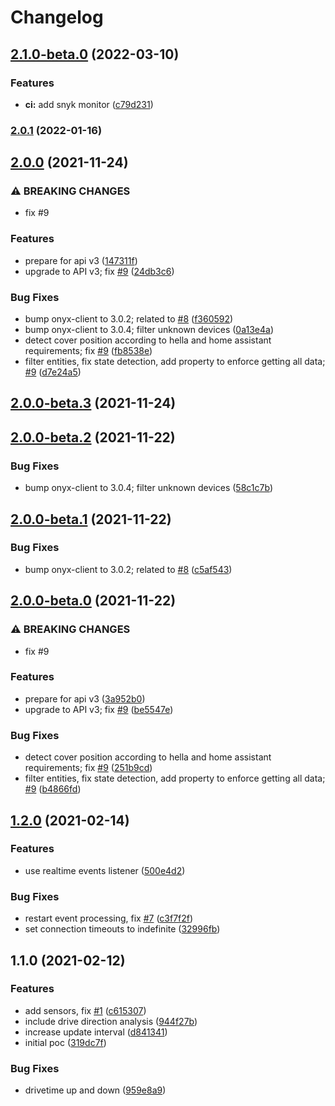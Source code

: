 # Changelog


## [2.1.0-beta.0](https://github.com/muhlba91/onyx-homeassistant-integration/compare/v2.0.1...v2.1.0-beta.0) (2022-03-10)


### Features

* **ci:** add snyk monitor ([c79d231](https://github.com/muhlba91/onyx-homeassistant-integration/commit/c79d231cb641112c9b5bc897c0c82bf4afe4cd41))

### [2.0.1](https://github.com/muhlba91/onyx-homeassistant-integration/compare/v2.0.0...v2.0.1) (2022-01-16)

## [2.0.0](https://github.com/muhlba91/onyx-homeassistant-integration/compare/v1.2.0...v2.0.0) (2021-11-24)


### ⚠ BREAKING CHANGES

* fix #9

### Features

* prepare for api v3 ([147311f](https://github.com/muhlba91/onyx-homeassistant-integration/commit/147311f43b8dc2cf5bdc4f87f3ba1c2ac024e5c7))
* upgrade to API v3; fix [#9](https://github.com/muhlba91/onyx-homeassistant-integration/issues/9) ([24db3c6](https://github.com/muhlba91/onyx-homeassistant-integration/commit/24db3c6058f21b284b5ca4d501e1beaeaa1d18eb))


### Bug Fixes

* bump onyx-client to 3.0.2; related to [#8](https://github.com/muhlba91/onyx-homeassistant-integration/issues/8) ([f360592](https://github.com/muhlba91/onyx-homeassistant-integration/commit/f360592abb877f6473b3f71cf9d43d0090ef0f80))
* bump onyx-client to 3.0.4; filter unknown devices ([0a13e4a](https://github.com/muhlba91/onyx-homeassistant-integration/commit/0a13e4a63bc1498c5c155f1e1ad9391a801535d5))
* detect cover position according to hella and home assistant requirements; fix [#9](https://github.com/muhlba91/onyx-homeassistant-integration/issues/9) ([fb8538e](https://github.com/muhlba91/onyx-homeassistant-integration/commit/fb8538ef23e5ceb539bd3c9e9ded6c7c66c1aa59))
* filter entities, fix state detection, add property to enforce getting all data; [#9](https://github.com/muhlba91/onyx-homeassistant-integration/issues/9) ([d7e24a5](https://github.com/muhlba91/onyx-homeassistant-integration/commit/d7e24a5f389bae58db5d59cf37129838fa414b7d))

## [2.0.0-beta.3](https://github.com/muhlba91/onyx-homeassistant-integration/compare/v2.0.0-beta.2...v2.0.0-beta.3) (2021-11-24)

## [2.0.0-beta.2](https://github.com/muhlba91/onyx-homeassistant-integration/compare/v2.0.0-beta.1...v2.0.0-beta.2) (2021-11-22)


### Bug Fixes

* bump onyx-client to 3.0.4; filter unknown devices ([58c1c7b](https://github.com/muhlba91/onyx-homeassistant-integration/commit/58c1c7b6d95a8eda0a804018d6561fe5b2056863))

## [2.0.0-beta.1](https://github.com/muhlba91/onyx-homeassistant-integration/compare/v2.0.0-beta.0...v2.0.0-beta.1) (2021-11-22)


### Bug Fixes

* bump onyx-client to 3.0.2; related to [#8](https://github.com/muhlba91/onyx-homeassistant-integration/issues/8) ([c5af543](https://github.com/muhlba91/onyx-homeassistant-integration/commit/c5af543fffbb23b81528ab1ec582b0096a3ace56))

## [2.0.0-beta.0](https://github.com/muhlba91/onyx-homeassistant-integration/compare/v1.2.0...v2.0.0-beta.0) (2021-11-22)


### ⚠ BREAKING CHANGES

* fix #9

### Features

* prepare for api v3 ([3a952b0](https://github.com/muhlba91/onyx-homeassistant-integration/commit/3a952b0ebbf0470086fd1d0abdc3f3d3aadb1e26))
* upgrade to API v3; fix [#9](https://github.com/muhlba91/onyx-homeassistant-integration/issues/9) ([be5547e](https://github.com/muhlba91/onyx-homeassistant-integration/commit/be5547ed244f3ae8153b8f87330e001ed53fb1c0))


### Bug Fixes

* detect cover position according to hella and home assistant requirements; fix [#9](https://github.com/muhlba91/onyx-homeassistant-integration/issues/9) ([251b9cd](https://github.com/muhlba91/onyx-homeassistant-integration/commit/251b9cd2120b5957487de65fa8acdcf08f377f07))
* filter entities, fix state detection, add property to enforce getting all data; [#9](https://github.com/muhlba91/onyx-homeassistant-integration/issues/9) ([b4866fd](https://github.com/muhlba91/onyx-homeassistant-integration/commit/b4866fd48bc415fd3020a298be625063107936b2))

## [1.2.0](https://github.com/muhlba91/onyx-homeassistant-integration/compare/v1.1.0...v1.2.0) (2021-02-14)


### Features

* use realtime events listener ([500e4d2](https://github.com/muhlba91/onyx-homeassistant-integration/commit/500e4d2087adb5401ca6624b2416d862de554f31))


### Bug Fixes

* restart event processing, fix [#7](https://github.com/muhlba91/onyx-homeassistant-integration/issues/7) ([c3f7f2f](https://github.com/muhlba91/onyx-homeassistant-integration/commit/c3f7f2f14dcab682bdc4379a1b8ef691e54da8d2))
* set connection timeouts to indefinite ([32996fb](https://github.com/muhlba91/onyx-homeassistant-integration/commit/32996fb419a149437e07fd99cfbec8b7a2af7e3c))

## 1.1.0 (2021-02-12)


### Features

* add sensors, fix [#1](https://github.com/muhlba91/onyx-homeassistant-integration/issues/1) ([c615307](https://github.com/muhlba91/onyx-homeassistant-integration/commit/c6153074839e31dbbf7847ad430597a7bc12f745))
* include drive direction analysis ([944f27b](https://github.com/muhlba91/onyx-homeassistant-integration/commit/944f27be7854194033297644d1bc59a866ce27d6))
* increase update interval ([d841341](https://github.com/muhlba91/onyx-homeassistant-integration/commit/d841341363e215798c05b0a0001e0f662d88af0e))
* initial poc ([319dc7f](https://github.com/muhlba91/onyx-homeassistant-integration/commit/319dc7f1bc90083355bc8ac8cf7be789fdb4c078))


### Bug Fixes

* drivetime up and down ([959e8a9](https://github.com/muhlba91/onyx-homeassistant-integration/commit/959e8a966f0e09d99b787fef576cc595e603da3a))

